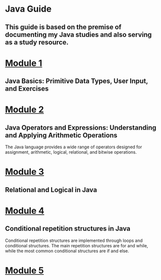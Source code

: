 # Java Guide

## This guide is based on the premise of documenting my Java studies and also serving as a study resource.

# [Module 1](src/Md01/Module.md)

## Java Basics: Primitive Data Types, User Input, and Exercises

# [Module 2](src/Md02/Module.md)

## Java Operators and Expressions: Understanding and Applying Arithmetic Operations
The Java language provides a wide range of operators designed for assignment, arithmetic, logical, relational, and bitwise operations.

# [Module 3](src/Md03/Module.md)

## Relational and Logical in Java

# [Module 4](src/Md04/Module.md)

## Conditional repetition structures in Java
Conditional repetition structures are implemented through loops and conditional structures. The main repetition structures are for and while, while the most common conditional structures are if and else.

# [Module 5](src/Md05/Module.md)